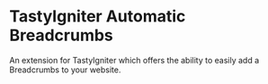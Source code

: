 # TastyIgniter Automatic Breadcrumbs

An extension for TastyIgniter which offers the ability to easily add a Breadcrumbs to your website.
